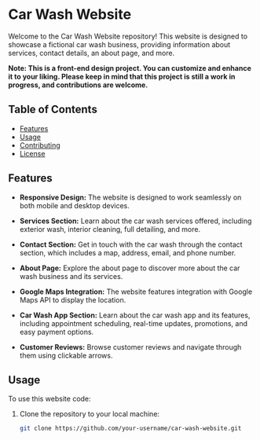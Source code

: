 # Car Wash Website 

Welcome to the Car Wash Website repository! This website is designed to showcase a fictional car wash business, providing information about services, contact details, an about page, and more.

**Note: This is a front-end design project. You can customize and enhance it to your liking. Please keep in mind that this project is still a work in progress, and contributions are welcome.**

## Table of Contents

- [Features](#features)
- [Usage](#usage)
- [Contributing](#contributing)
- [License](#license)

## Features

- **Responsive Design:** The website is designed to work seamlessly on both mobile and desktop devices.

- **Services Section:** Learn about the car wash services offered, including exterior wash, interior cleaning, full detailing, and more.

- **Contact Section:** Get in touch with the car wash through the contact section, which includes a map, address, email, and phone number.

- **About Page:** Explore the about page to discover more about the car wash business and its services.

- **Google Maps Integration:** The website features integration with Google Maps API to display the location.

- **Car Wash App Section:** Learn about the car wash app and its features, including appointment scheduling, real-time updates, promotions, and easy payment options.

- **Customer Reviews:** Browse customer reviews and navigate through them using clickable arrows.

## Usage

To use this website code:

1. Clone the repository to your local machine:

   ```bash
   git clone https://github.com/your-username/car-wash-website.git

